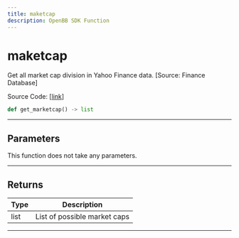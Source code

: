 ```yaml
---
title: maketcap
description: OpenBB SDK Function
---
```


# maketcap

Get all market cap division in Yahoo Finance data. [Source: Finance Database]

Source Code: [[link](https://github.com/OpenBB-finance/OpenBBTerminal/tree/main/openbb_terminal/stocks/sector_industry_analysis/financedatabase_model.py#L97)]

```python
def get_marketcap() -> list
```
---
## Parameters

This function does not take any parameters.

---
## Returns

| Type | Description |
| ---- | ----------- |
| list | List of possible market caps |

---
